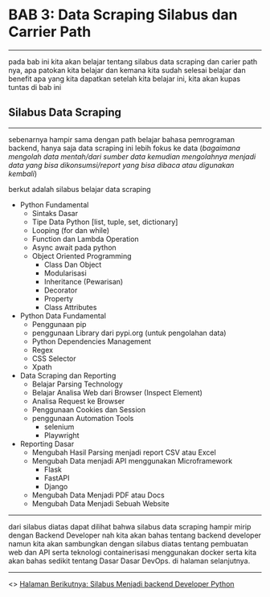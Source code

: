 # BAB 3: Data Scraping Silabus dan Carrier Path

---

pada bab ini kita akan belajar tentang silabus data scraping dan carier path nya, apa patokan kita belajar dan kemana kita sudah selesai belajar dan benefit apa yang kita dapatkan setelah kita belajar ini, kita akan kupas tuntas di bab ini

## Silabus Data Scraping

---

sebenarnya hampir sama dengan path belajar bahasa pemrograman backend, hanya saja data scraping ini lebih fokus ke data (*bagaimana mengolah data mentah/dari sumber data kemudian mengolahnya menjadi data yang bisa dikonsumsi/report yang bisa dibaca atau digunakan kembali*)

berkut adalah silabus belajar data scraping

* Python Fundamental
  * Sintaks Dasar
  * Tipe Data Python [list, tuple, set, dictionary]
  * Looping (for dan while)
  * Function dan Lambda Operation
  * Async await pada python
  * Object Oriented Programming
    * Class Dan Object
    * Modularisasi
    * Inheritance (Pewarisan)
    * Decorator
    * Property
    * Class Attributes
* Python Data Fundamental
  * Penggunaan pip
  * penggunaan Library dari pypi.org (untuk pengolahan data)
  * Python Dependencies Management
  * Regex
  * CSS Selector
  * Xpath
* Data Scraping dan Reporting
  * Belajar Parsing Technology
  * Belajar Analisa Web dari Browser (Inspect Element)
  * Analisa Request ke Browser
  * Penggunaan Cookies dan Session
  * penggunaan Automation Tools
    * selenium
    * Playwright
* Reporting Dasar
  * Mengubah Hasil Parsing menjadi report CSV atau Excel
  * Mengubah Data menjadi API menggunakan Microframework
    * Flask
    * FastAPI
    * Django
  * Mengubah Data Menjadi PDF atau Docs
  * Mengubah Data Menjadi Sebuah Website

---

dari silabus diatas dapat dilihat bahwa silabus data scraping hampir mirip dengan Backend Developer nah kita akan bahas tentang backend developer namun kita akan sambungkan dengan silabus diatas tentang pembuatan web dan API serta teknologi containerisasi menggunakan docker serta kita akan bahas sedikit tentang Dasar Dasar DevOps. di halaman selanjutnya.

---

<> [Halaman Berikutnya: Silabus Menjadi backend Developer Python](3.1.Silabus_Backend_Developer_Python.md)
